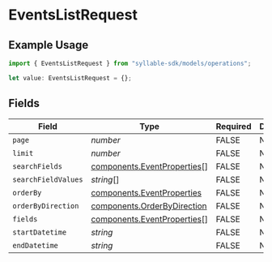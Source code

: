 # EventsListRequest

## Example Usage

```typescript
import { EventsListRequest } from "syllable-sdk/models/operations";

let value: EventsListRequest = {};
```

## Fields

| Field                                                                      | Type                                                                       | Required                                                                   | Description                                                                |
| -------------------------------------------------------------------------- | -------------------------------------------------------------------------- | -------------------------------------------------------------------------- | -------------------------------------------------------------------------- |
| `page`                                                                     | *number*                                                                   | FALSE                                                         | N/A                                                                        |
| `limit`                                                                    | *number*                                                                   | FALSE                                                         | N/A                                                                        |
| `searchFields`                                                             | [components.EventProperties](/sdk-docs/models/components/eventproperties)[] | FALSE                                                         | N/A                                                                        |
| `searchFieldValues`                                                        | *string*[]                                                                 | FALSE                                                         | N/A                                                                        |
| `orderBy`                                                                  | [components.EventProperties](/sdk-docs/models/components/eventproperties)   | FALSE                                                         | N/A                                                                        |
| `orderByDirection`                                                         | [components.OrderByDirection](/sdk-docs/models/components/orderbydirection) | FALSE                                                         | N/A                                                                        |
| `fields`                                                                   | [components.EventProperties](/sdk-docs/models/components/eventproperties)[] | FALSE                                                         | N/A                                                                        |
| `startDatetime`                                                            | *string*                                                                   | FALSE                                                         | N/A                                                                        |
| `endDatetime`                                                              | *string*                                                                   | FALSE                                                         | N/A                                                                        |